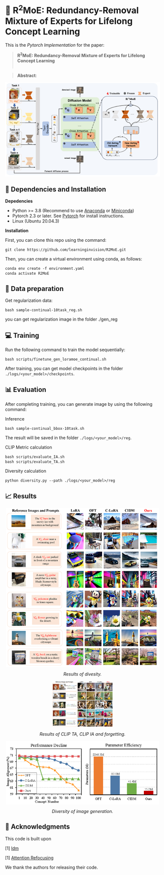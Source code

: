 # :page_with_curl: R<sup>2</sup>MoE: Redundancy-Removal Mixture of Experts for Lifelong Concept Learning

This is the *Pytorch Implementation* for the paper:

> **R<sup>2</sup>MoE: Redundancy-Removal Mixture of Experts for Lifelong Concept Learning** <br><br>
>

> **Abstract**:  

<div align=center>
<img align="middle" width="800" src="figures/overview.png">
</div>

## 🔧 Dependencies and Installation
**Depedencies**
* Python >= 3.8 (Recommend to use [Anaconda](https://www.anaconda.com/download/#linux) or [Miniconda](https://docs.conda.io/en/latest/miniconda.html))
* Pytorch 2.3 or later. See [Pytorch]( https://pytorch.org) for install instructions.
* Linux (Ubuntu 20.04.3)

**Installation**

First, you can clone this repo using the command:

```shell 
git clone https://github.com/learninginvision/R2MoE.git
```

Then, you can create a virtual environment using conda, as follows:

```shell
conda env create -f environment.yaml
conda activate R2MoE
```

## :floppy_disk: Data preparation
Get regularization data:
```shell
bash sample-continual-10task_reg.sh
```
you can get regularization image in the folder ./gen_reg
##  💻 Training
Run the following command to train the model sequentially:


```shell
bash scripts/finetune_gen_loramoe_continual.sh
```

After training, you can get model checkpoints in the folder `./logs/<your_model>/checkpoints`.

## 📊 Evaluation
After completing training, you can generate image by using the following command:

Inference
```shell
bash sample-continual_bbox-10task.sh
```
The result will be saved in the folder `./logs/<your_model>/reg`.

CLIP Metric calculation
```shell
bash scripts/evaluate_IA.sh
bash scripts/evaluate_TA.sh
```
Diversity calculation
```shell
python diversity.py --path ./logs/<your_model>/reg
```

## 📈 Results

<div align="center">
<img align="middle" width="500" src="figures/Qualitative results.png">

*Results of divesity.*
</div>

<div align="center">
<img align="middle" width="200" src="figures/Qualitative results2.png">

*Results of CLIP TA, CLIP IA and forgetting.*
</div>
</div>

<div align="center">
<img align="middle" width="500" src="figures/forgetting_and_parameters.png">

*Diversity of image generation.*
</div>

## 📜 Acknowledgments

This code is built upon 

[1] [ldm](https://github.com/CompVis/latent-diffusion)

[1] [Attention Refocusing](https://github.com/Attention-Refocusing/attention-refocusing)



We thank the authors for releasing their code.
